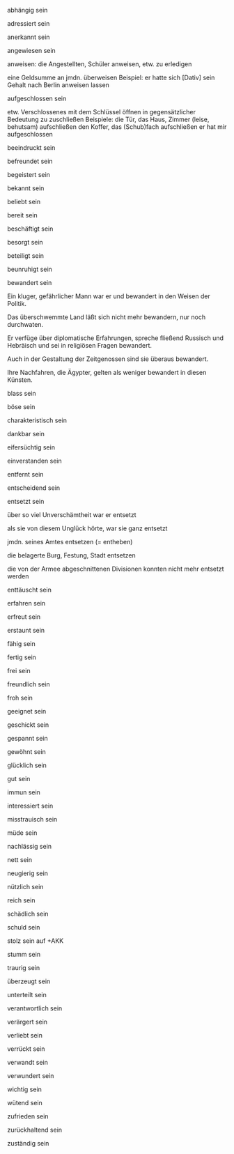 abhängig sein





adressiert sein





anerkannt sein





angewiesen sein

anweisen: 
die Angestellten, Schüler anweisen, etw. zu erledigen


eine Geldsumme an jmdn. überweisen
Beispiel:
er hatte sich [Dativ] sein Gehalt nach Berlin anweisen lassen





aufgeschlossen sein


etw. Verschlossenes mit dem Schlüssel öffnen
in gegensätzlicher Bedeutung zu zuschließen
Beispiele:
die Tür, das Haus, Zimmer (leise, behutsam) aufschließen
den Koffer, das (Schub)fach aufschließen
er hat mir aufgeschlossen




beeindruckt sein





befreundet sein





begeistert sein





bekannt sein








beliebt sein





bereit sein





beschäftigt sein





besorgt sein





beteiligt sein





beunruhigt sein





bewandert sein



Ein kluger, gefährlicher Mann war er und bewandert in den Weisen der Politik. 

Das überschwemmte Land läßt sich nicht mehr bewandern, nur noch durchwaten.  

Er verfüge über diplomatische Erfahrungen, spreche fließend Russisch und Hebräisch und sei in religiösen Fragen bewandert. 

Auch in der Gestaltung der Zeitgenossen sind sie überaus bewandert.  

Ihre Nachfahren, die Ägypter, gelten als weniger bewandert in diesen Künsten.





blass sein








böse sein





charakteristisch sein








dankbar sein





eifersüchtig sein





einverstanden sein





entfernt sein





entscheidend sein





entsetzt sein


über so viel Unverschämtheit war er entsetzt

als sie von diesem Unglück hörte, war sie ganz entsetzt
 

jmdn. seines Amtes entsetzen (= entheben)

die belagerte Burg, Festung, Stadt entsetzen

die von der Armee abgeschnittenen Divisionen konnten nicht mehr entsetzt werden






enttäuscht sein





erfahren sein





erfreut sein





erstaunt sein





fähig sein





fertig sein











frei sein





freundlich sein





froh sein





geeignet sein





geschickt sein





gespannt sein





gewöhnt sein





glücklich sein








gut sein








immun sein





interessiert sein





misstrauisch sein





müde sein





nachlässig sein





  


nett sein








neugierig sein








nützlich sein








reich sein








schädlich sein








schuld sein








stolz sein auf +AKK





stumm sein








traurig sein





überzeugt sein





unterteilt sein





verantwortlich sein





verärgert sein





verliebt sein





verrückt sein





verwandt sein





verwundert sein





wichtig sein





wütend sein








zufrieden sein





zurückhaltend sein





zuständig sein











